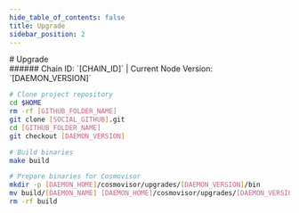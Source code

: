 ```yaml
---
hide_table_of_contents: false
title: Upgrade
sidebar_position: 2
---
```


<div class="h1-with-icon icon-[CHAIN_SYSTEM_NAME]">
# Upgrade
</div>
###### Chain ID: `[CHAIN_ID]` | Current Node Version: `[DAEMON_VERSION]`

```bash
# Clone project repository
cd $HOME
rm -rf [GITHUB_FOLDER_NAME]
git clone [SOCIAL_GITHUB].git
cd [GITHUB_FOLDER_NAME]
git checkout [DAEMON_VERSION]

# Build binaries
make build

# Prepare binaries for Cosmovisor
mkdir -p [DAEMON_HOME]/cosmovisor/upgrades/[DAEMON_VERSION]/bin
mv build/[DAEMON_NAME] [DAEMON_HOME]/cosmovisor/upgrades/[DAEMON_VERSION]/bin/
rm -rf build
```